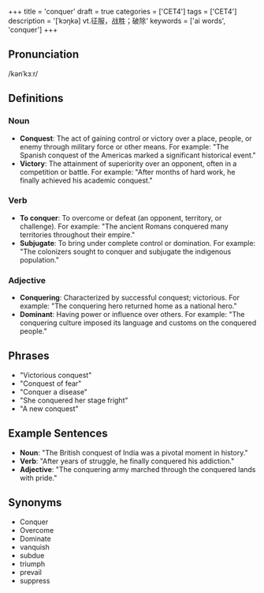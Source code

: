+++
title = 'conquer'
draft = true
categories = ['CET4']
tags = ['CET4']
description = '[ˈkɔŋkə] vt.征服，战胜；破除'
keywords = ['ai words', 'conquer']
+++

## Pronunciation
/kənˈkɜːr/

## Definitions
### Noun
- **Conquest**: The act of gaining control or victory over a place, people, or enemy through military force or other means. For example: "The Spanish conquest of the Americas marked a significant historical event."
- **Victory**: The attainment of superiority over an opponent, often in a competition or battle. For example: "After months of hard work, he finally achieved his academic conquest."

### Verb
- **To conquer**: To overcome or defeat (an opponent, territory, or challenge). For example: "The ancient Romans conquered many territories throughout their empire."
- **Subjugate**: To bring under complete control or domination. For example: "The colonizers sought to conquer and subjugate the indigenous population."

### Adjective
- **Conquering**: Characterized by successful conquest; victorious. For example: "The conquering hero returned home as a national hero."
- **Dominant**: Having power or influence over others. For example: "The conquering culture imposed its language and customs on the conquered people."

## Phrases
- "Victorious conquest"
- "Conquest of fear"
- "Conquer a disease"
- "She conquered her stage fright"
- "A new conquest"

## Example Sentences
- **Noun**: "The British conquest of India was a pivotal moment in history."
- **Verb**: "After years of struggle, he finally conquered his addiction."
- **Adjective**: "The conquering army marched through the conquered lands with pride."

## Synonyms
- Conquer
- Overcome
- Dominate
- vanquish
- subdue
- triumph
- prevail
- suppress

